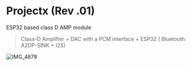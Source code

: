 # Projectx (Rev .01)

ESP32 based class D AMP module
>Class-D Amplifier + DAC with a PCM interface + ESP32 ( Bluetooth A2DP-SINK + I2S)


![IMG_4879](https://user-images.githubusercontent.com/93194810/139511768-c82fecfd-54de-4685-b3b9-b50d4447d9b3.jpg)
